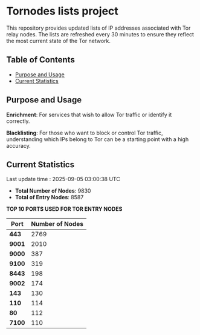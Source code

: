 # Tornodes lists project

This repository provides updated lists of IP addresses associated with Tor relay nodes. The lists are refreshed every 30 minutes to ensure they reflect the most current state of the Tor network.

## Table of Contents

- [Purpose and Usage](#purpose-and-usage)
- [Current Statistics](#current-statistics)


## Purpose and Usage

**Enrichment**: For services that wish to allow Tor traffic or identify it correctly.

**Blacklisting**: For those who want to block or control Tor traffic, understanding which IPs belong to Tor can be a starting point with a high accuracy.

## Current Statistics

Last update time : 2025-09-05 03:00:38 UTC

- **Total Number of Nodes**: 9830
- **Total of Entry Nodes**: 8587

**TOP 10 PORTS USED FOR TOR ENTRY NODES**

| **Port** | **Number of Nodes** |
|------|-----------------|
| **443**   | 2769  |
| **9001**   | 2010  |
| **9000**   | 387  |
| **9100**   | 319  |
| **8443**   | 198  |
| **9002**   | 174  |
| **143**   | 130  |
| **110**   | 114  |
| **80**   | 112  |
| **7100**   | 110  |

